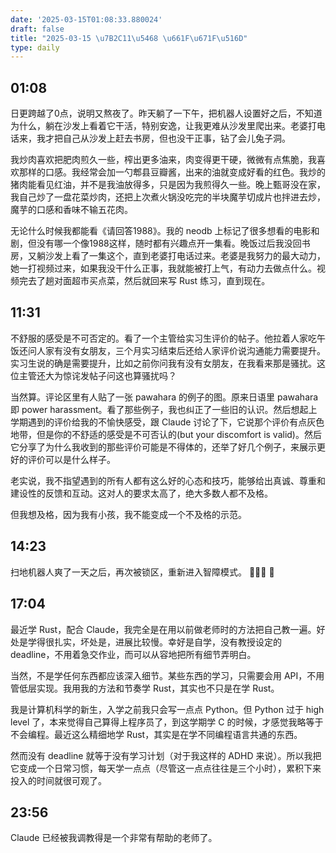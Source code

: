 ```yaml
---
date: '2025-03-15T01:08:33.880024'
draft: false
title: "2025-03-15 \u7B2C11\u5468 \u661F\u671F\u516D"
type: daily
---
```


## 01:08

日更跨越了0点，说明又熬夜了。昨天躺了一下午，把机器人设置好之后，不知道为什么，躺在沙发上看着它干活，特别安逸，让我更难从沙发里爬出来。老婆打电话来，我才把自己从沙发上赶去书房，但也没干正事，钻了会儿兔子洞。


我炒肉喜欢把肥肉煎久一些，榨出更多油来，肉变得更干硬，微微有点焦脆，我喜欢那样的口感。我经常会加一勺郫县豆瓣酱，出来的油就变成好看的红色。我炒的猪肉能看见红油，并不是我油放得多，只是因为我煎得久一些。晚上甄哥没在家，我自己炒了一盘花菜炒肉，还把上次煮火锅没吃完的半块魔芋切成片也拌进去炒，魔芋的口感和香味不输五花肉。


无论什么时候我都能看《请回答1988》。我的 neodb 上标记了很多想看的电影和剧，但没有哪一个像1988这样，随时都有兴趣点开一集看。晚饭过后我没回书房，又躺沙发上看了一集这个，直到老婆打电话过来。老婆是我努力的最大动力，她一打视频过来，如果我没干什么正事，我就能被打上气，有动力去做点什么。视频完去了趟对面超市买点菜，然后就回来写 Rust 练习，直到现在。


## 11:31

不舒服的感受是不可否定的。看了一个主管给实习生评价的帖子。他拉着人家吃午饭还问人家有没有女朋友，三个月实习结束后还给人家评价说沟通能力需要提升。实习生说的确是需要提升，比如之前你问我有没有女朋友，在我看来那是骚扰。这位主管还大为惊诧发帖子问这也算骚扰吗？


当然算。评论区里有人贴了一张 pawahara 的例子的图。原来日语里 pawahara 即 power harassment。看了那些例子，我也纠正了一些旧的认识。然后想起上学期遇到的评价给我的不愉快感受，跟 Claude 讨论了下，它说那个评价有点灰色地带，但是你的不舒适的感受是不可否认的(but your discomfort is valid)。然后它分享了为什么我收到的那些评价可能是不得体的，还举了好几个例子，来展示更好的评价可以是什么样子。


老实说，我不指望遇到的所有人都有这么好的心态和技巧，能够给出真诚、尊重和建设性的反馈和互动。这对人的要求太高了，绝大多数人都不及格。


但我想及格，因为我有小孩，我不能变成一个不及格的示范。


## 14:23

扫地机器人爽了一天之后，再次被锁区，重新进入智障模式。 🤷🏽‍♂️ 🫩


## 17:04

最近学 Rust，配合 Claude，我完全是在用以前做老师时的方法把自己教一遍。好处是学得很扎实，坏处是，进展比较慢。幸好是自学，没有教授设定的 deadline，不用着急交作业，而可以从容地把所有细节弄明白。


当然，不是学任何东西都应该深入细节。某些东西的学习，只需要会用 API，不用管低层实现。我用我的方法和节奏学 Rust，其实也不只是在学 Rust。


我是计算机科学的新生，入学之前我只会写一点点 Python。但 Python 过于 high level 了，本来觉得自己算得上程序员了，到这学期学 C 的时候，才感觉我略等于不会编程。最近这么精细地学 Rust，其实是在学不同编程语言共通的东西。 


然而没有 deadline 就等于没有学习计划（对于我这样的 ADHD 来说）。所以我把它变成一个日常习惯，每天学一点点（尽管这一点点往往是三个小时），累积下来投入的时间就很可观了。


## 23:56

Claude 已经被我调教得是一个非常有帮助的老师了。

